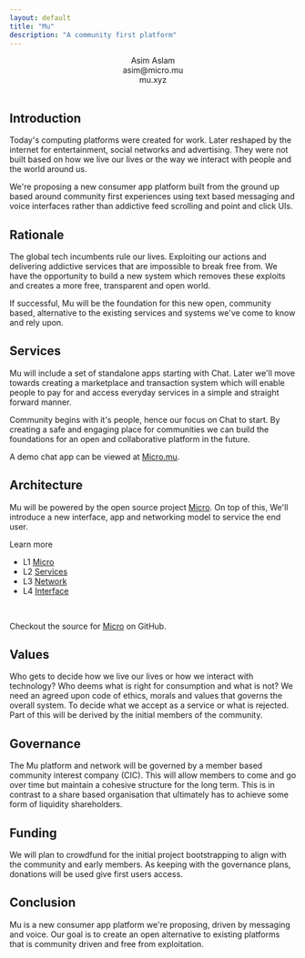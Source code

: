 ```yaml
---
layout: default
title: "Mu"
description: "A community first platform"
---
```

<center>
Asim Aslam<br>
asim@micro.mu<br>
mu.xyz<br>
</center>
<br>
<div id="blurb">
<h2>Introduction</h2>
<p>Today's computing platforms were created for work. Later reshaped by the internet
for entertainment, social networks and advertising. They were not built based on how we live our
lives or the way we interact with people and the world around us.
</p>

<p>We're proposing a new consumer app platform built from the ground up based around community first experiences 
using text based messaging and voice interfaces rather than addictive feed scrolling and point and click UIs.
</p>
</div>

<div id="blurb">
<h2>Rationale</h2>
<p>
The global tech incumbents rule our lives.
Exploiting our actions and delivering addictive services that are impossible to break free from.
We
have the opportunity to 
build a new system which removes these exploits and creates a more free, transparent and open world.
</p>
<p>
If successful, Mu will be the foundation for this new open, community based, alternative to the existing services and systems 
we've come to know and rely upon.
</p>
</div>

<div id="blurb">
<h2>Services</h2>

<p>Mu will include a set of standalone apps starting with Chat. Later we'll move towards creating a
marketplace and transaction system which will enable people to pay for and access everyday services
in a simple and straight forward manner.
</p> 
<p>
Community begins with it's people, hence our focus on Chat to start. By creating 
a safe and engaging place for communities we can build the foundations for an open and collaborative 
platform in the future.
</p>
<p>
A demo chat app can be viewed at <a href="https://micro.mu">Micro.mu</a>.
</p>
</div>

<div id="blurb">
<h2>Architecture</h2>
  <p>
  Mu will be powered by the open source project <a href="https://micro.dev">Micro</a>. 
  On top of this, We'll introduce a new interface, app and networking model to service 
  the end user.
  </p>
  <p>Learn more</p>

  <ul id="projects">
    <li>L1 <a href="/micro">Micro</a></li>
    <li>L2 <a href="/services">Services</a></li>
    <li>L3 <a href="/network">Network</a></li>
    <li>L4 <a href="/interface">Interface</a></li>
  </ul>
  <br>

  Checkout the source for
<a href="https://github.com/micro">Micro</a> on GitHub.
</div>

<div id="blurb">
<h2>Values</h2>
<p>
Who gets to decide how we live our lives or how we interact with technology? Who deems 
what is right for consumption and what is not? We need an agreed upon code of 
ethics, morals and values that governs the overall system. To decide what we 
accept as a service or what is rejected. Part of this will be derived by
the initial members of the community.
</p>
</div>

<div id="blurb">
<h2>Governance</h2>
<p>
The Mu platform and network will be governed by a member based 
community interest company (CIC). This will allow members to come and go
over time but maintain a cohesive structure for the long term. This is in 
contrast to a share based organisation that ultimately has to 
achieve some form of liquidity shareholders.
</p>
</div>

<div id="blurb">
<h2>Funding</h2>
<p>
We will plan to crowdfund for the initial project bootstrapping to align with the community 
and early members. As keeping with the governance plans, donations will
be used give first users access.
</p>
</div>

<div id="blurb">
<h2>Conclusion</h2>
Mu is a new consumer app platform we're proposing, driven by messaging and  voice. Our goal is to create an 
open alternative to existing platforms that is community driven and free from exploitation.
</div>

